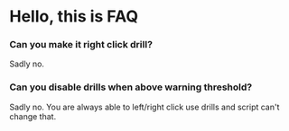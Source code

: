 # Hello, this is FAQ

### Can you make it right click drill?
Sadly no.

### Can you disable drills when above warning threshold?
Sadly no. You are always able to left/right click use drills and script can't change that.